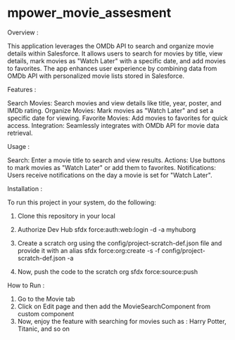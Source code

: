 # mpower_movie_assesment

Overview :

This application leverages the OMDb API to search and organize movie details within Salesforce. It allows users to search for movies by title, view details, mark movies as "Watch Later" with a specific date, and add movies to favorites. The app enhances user experience by combining data from OMDb API with personalized movie lists stored in Salesforce.

Features :

Search Movies: Search movies and view details like title, year, poster, and IMDb rating.
Organize Movies: Mark movies as "Watch Later" and set a specific date for viewing.
Favorite Movies: Add movies to favorites for quick access.
Integration: Seamlessly integrates with OMDb API for movie data retrieval.

Usage :

Search: Enter a movie title to search and view results.
Actions: Use buttons to mark movies as "Watch Later" or add them to favorites.
Notifications: Users receive notifications on the day a movie is set for "Watch Later".


Installation : 

To run this project in your system, do the following:

1. Clone this repository in your local

2. Authorize Dev Hub
   sfdx force:auth:web:login -d -a myhuborg

3. Create a scratch org using the config/project-scratch-def.json file and provide it with an alias
   sfdx force:org:create -s -f config/project-scratch-def.json -a <scratchOrgName>

4. Now, push the code to the scratch org
   sfdx force:source:push

How to Run : 

1. Go to the Movie tab
2. Click on Edit page and then add the MovieSearchComponent from custom component
3. Now, enjoy the feature with searching for movies such as : Harry Potter, Titanic, and so on
